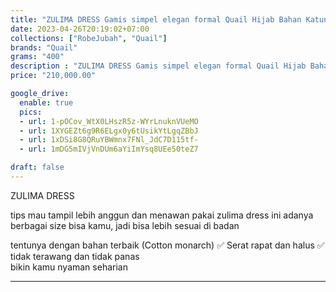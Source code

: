 ```yaml
---
title: "ZULIMA DRESS Gamis simpel elegan formal Quail Hijab Bahan Katun Monarch"
date: 2023-04-26T20:19:02+07:00
collections: ["RobeJubah", "Quail"]
brands: "Quail"
grams: "400"
description : "ZULIMA DRESS Gamis simpel elegan formal Quail Hijab Bahan Katun Monarch"
price: "210,000.00"

google_drive:
  enable: true
  pics:
  - url: 1-pOCov_WtX0LHszR5z-WYrLnuknVUeMO
  - url: 1XYGEZt6g9R6ELgx0y6tUsikYtLgqZBbJ
  - url: 1xDSi8G8QRuYBWmnx7FNl_JdC7D115tf-
  - url: 1mDG5mIVjVnDUm6aYiImYsq8UEe50teZ7

draft: false
---
```


ZULIMA DRESS

tips mau tampil lebih anggun dan menawan pakai zulima dress ini 
adanya berbagai size bisa kamu, jadi  bisa lebih sesuai di badan

 tentunya dengan bahan terbaik 
(Cotton monarch) 
✅ Serat rapat dan halus
✅ tidak terawang dan tidak panas  
bikin kamu nyaman seharian

-----    
   
